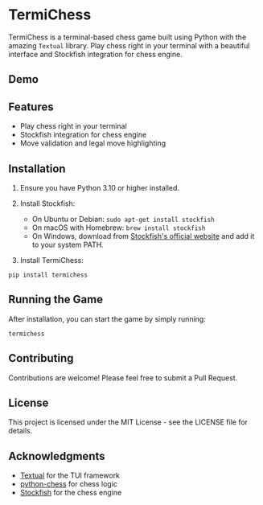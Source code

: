 # TermiChess

TermiChess is a terminal-based chess game built using Python with the amazing `Textual` library. Play chess right in your terminal with a beautiful interface and Stockfish integration for chess engine.

## Demo

## Features

- Play chess right in your terminal
- Stockfish integration for chess engine
- Move validation and legal move highlighting

## Installation

1. Ensure you have Python 3.10 or higher installed.

2. Install Stockfish:

   - On Ubuntu or Debian: `sudo apt-get install stockfish`
   - On macOS with Homebrew: `brew install stockfish`
   - On Windows, download from [Stockfish's official website](https://stockfishchess.org/download/) and add it to your system PATH.

3. Install TermiChess:

`pip install termichess`

## Running the Game

After installation, you can start the game by simply running:

`termichess`

## Contributing

Contributions are welcome! Please feel free to submit a Pull Request.

## License

This project is licensed under the MIT License - see the LICENSE file for details.

## Acknowledgments

- [Textual](https://github.com/Textualize/textual) for the TUI framework
- [python-chess](https://github.com/niklasf/python-chess) for chess logic
- [Stockfish](https://stockfishchess.org/) for the chess engine

